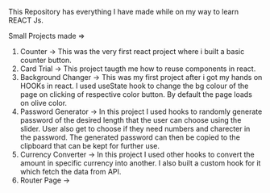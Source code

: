 This Repository has everything I have made while on my way to learn REACT Js.

Small Projects made =>

1. Counter -> This was the very first react project where i built a basic counter button.
2. Card Trial -> This project taugth me how to reuse components in react.
3. Background Changer -> This was my first project after i got my hands on HOOKs in react. I used useState hook to change the bg colour of the page on  clicking of respective color button. By default the page loads on olive color.
4. Password Generator -> In this project I used hooks to randomly generate password of the desired length that the user can choose using the slider. User also get to choose if they need numbers and charecter in the password. The generated password can then be copied to the clipboard that can be kept for further use.
5. Currency Converter -> In this project I used other hooks to convert the amount in specific currency into another. I also built a custom hook for it which fetch the data from API.
6. Router Page -> 